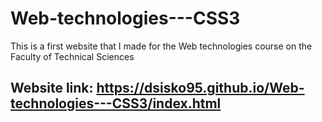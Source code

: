 # Web-technologies---CSS3
This is a first website that I made for the Web technologies course on the Faculty of Technical Sciences
## Website link: https://dsisko95.github.io/Web-technologies---CSS3/index.html
